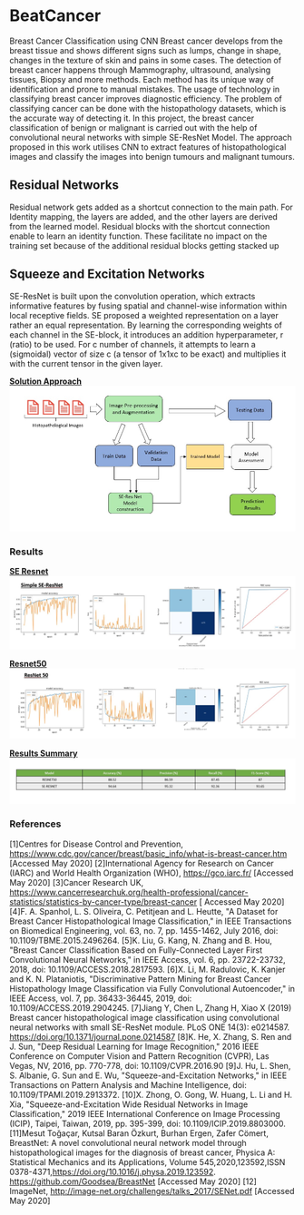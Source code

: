 # BeatCancer
Breast Cancer Classification using CNN
Breast cancer develops from the breast tissue and shows different signs such as lumps, change in shape, changes in the texture of skin and pains in some cases. The detection of breast cancer happens through Mammography, ultrasound, analysing tissues, Biopsy and more methods. Each method has its unique way of identification and prone to manual mistakes. The usage of technology in classifying breast cancer improves diagnostic efficiency. The problem of classifying cancer can be done with the histopathology datasets, which is the accurate way of detecting it. 
In this project, the breast cancer classification of benign or malignant is carried out with the help of convolutional neural networks with simple SE-ResNet Model. The approach proposed in this work utilises CNN to extract features of histopathological images and classify the images into benign tumours and malignant tumours. 

## Residual Networks
Residual network gets added as a shortcut connection to the main path. For Identity mapping, the layers are added, and the other layers are derived from the learned model. Residual blocks with the shortcut connection enable to learn an identity function. These facilitate no impact on the training set because of the additional residual blocks getting stacked up



## Squeeze and Excitation Networks
SE-ResNet is built upon the convolution operation, which extracts informative features by fusing spatial and channel-wise information within local receptive fields.
SE proposed a weighted representation on a layer rather an equal representation. By learning the corresponding weights of each channel in the SE-block, it introduces an addition hyperparameter, r (ratio) to be used. For c number of channels, it attempts to learn a (sigmoidal) vector of size c (a tensor of 1x1xc to be exact) and multiplies it with the current tensor in the given layer.



<ins><b>Solution Approach</b></ins>
<img src="./images/SolutionApproach.jpg">

### Results
<ins><b>SE Resnet</b></ins>
<img src="./images/SimpleSEResnet.jpg">

<ins><b>Resnet50</b></ins>
<img src="./images/Resnet50.jpg">

<ins><b>Results Summary</b></ins>
<img src="./images/Results.jpg">

### References

[1]Centres for Disease Control and Prevention, https://www.cdc.gov/cancer/breast/basic_info/what-is-breast-cancer.htm [Accessed May 2020]
[2]International Agency for Research on Cancer (IARC) and World Health Organization (WHO), https://gco.iarc.fr/ [Accessed May 2020]
[3]Cancer Research UK, https://www.cancerresearchuk.org/health-professional/cancer-statistics/statistics-by-cancer-type/breast-cancer [ Accessed May 2020]
[4]F. A. Spanhol, L. S. Oliveira, C. Petitjean and L. Heutte, "A Dataset for Breast Cancer Histopathological Image Classification," in IEEE Transactions on Biomedical Engineering, vol. 63, no. 7, pp. 1455-1462, July 2016, doi: 10.1109/TBME.2015.2496264.
[5]K. Liu, G. Kang, N. Zhang and B. Hou, "Breast Cancer Classification Based on Fully-Connected Layer First Convolutional Neural Networks," in IEEE Access, vol. 6, pp. 23722-23732, 2018, doi: 10.1109/ACCESS.2018.2817593.
[6]X. Li, M. Radulovic, K. Kanjer and K. N. Plataniotis, "Discriminative Pattern Mining for Breast Cancer Histopathology Image Classification via Fully Convolutional Autoencoder," in IEEE Access, vol. 7, pp. 36433-36445, 2019, doi: 10.1109/ACCESS.2019.2904245.
[7]Jiang Y, Chen L, Zhang H, Xiao X (2019) Breast cancer histopathological image classification using convolutional neural networks with small SE-ResNet module. PLoS ONE 14(3): e0214587. https://doi.org/10.1371/journal.pone.0214587
[8]K. He, X. Zhang, S. Ren and J. Sun, "Deep Residual Learning for Image Recognition," 2016 IEEE Conference on Computer Vision and Pattern Recognition (CVPR), Las Vegas, NV, 2016, pp. 770-778, doi: 10.1109/CVPR.2016.90
[9]J. Hu, L. Shen, S. Albanie, G. Sun and E. Wu, "Squeeze-and-Excitation Networks," in IEEE Transactions on Pattern Analysis and Machine Intelligence, doi: 10.1109/TPAMI.2019.2913372.
[10]X. Zhong, O. Gong, W. Huang, L. Li and H. Xia, "Squeeze-and-Excitation Wide Residual Networks in Image Classification," 2019 IEEE International Conference on Image Processing (ICIP), Taipei, Taiwan, 2019, pp. 395-399, doi: 10.1109/ICIP.2019.8803000.
[11]Mesut Toğaçar, Kutsal Baran Özkurt, Burhan Ergen, Zafer Cömert, BreastNet: A novel convolutional neural network model through histopathological images for the diagnosis of breast cancer, Physica A: Statistical Mechanics and its Applications, Volume
545,2020,123592,ISSN 0378-4371,https://doi.org/10.1016/j.physa.2019.123592. https://github.com/Goodsea/BreastNet [Accessed May 2020]
[12] ImageNet, http://image-net.org/challenges/talks_2017/SENet.pdf [Accessed May 2020]

